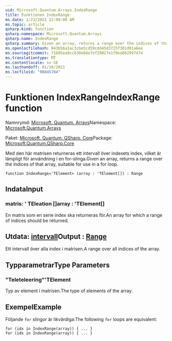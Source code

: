 ```yaml
---
uid: Microsoft.Quantum.Arrays.IndexRange
title: Funktionen IndexRange
ms.date: 1/23/2021 12:00:00 AM
ms.topic: article
qsharp.kind: function
qsharp.namespace: Microsoft.Quantum.Arrays
qsharp.name: IndexRange
qsharp.summary: Given an array, returns a range over the indices of that array, suitable for use in a for loop.
ms.openlocfilehash: 043b56a1ac3cbe5cd59cdd45d3725f301d81a6ee
ms.sourcegitcommit: 71605ea9cc630e84e7ef29027e1f0ea06299747e
ms.translationtype: MT
ms.contentlocale: sv-SE
ms.lasthandoff: 01/26/2021
ms.locfileid: "98845784"
---
```

# <a name="indexrange-function"></a><span data-ttu-id="58b23-102">Funktionen IndexRange</span><span class="sxs-lookup"><span data-stu-id="58b23-102">IndexRange function</span></span>

<span data-ttu-id="58b23-103">Namnrymd: [Microsoft. Quantum. Arrays](xref:Microsoft.Quantum.Arrays)</span><span class="sxs-lookup"><span data-stu-id="58b23-103">Namespace: [Microsoft.Quantum.Arrays](xref:Microsoft.Quantum.Arrays)</span></span>

<span data-ttu-id="58b23-104">Paket: [Microsoft. Quantum. QSharp. Core](https://nuget.org/packages/Microsoft.Quantum.QSharp.Core)</span><span class="sxs-lookup"><span data-stu-id="58b23-104">Package: [Microsoft.Quantum.QSharp.Core](https://nuget.org/packages/Microsoft.Quantum.QSharp.Core)</span></span>


<span data-ttu-id="58b23-105">Med den här matrisen returneras ett intervall över indexets index, vilket är lämpligt för användning i en for-slinga.</span><span class="sxs-lookup"><span data-stu-id="58b23-105">Given an array, returns a range over the indices of that array, suitable for use in a for loop.</span></span>

```qsharp
function IndexRange<'TElement> (array : 'TElement[]) : Range
```


## <a name="input"></a><span data-ttu-id="58b23-106">Indata</span><span class="sxs-lookup"><span data-stu-id="58b23-106">Input</span></span>

### <a name="array--telement"></a><span data-ttu-id="58b23-107">matris: ' TEleation []</span><span class="sxs-lookup"><span data-stu-id="58b23-107">array : 'TElement[]</span></span>

<span data-ttu-id="58b23-108">En matris som en serie index ska returneras för.</span><span class="sxs-lookup"><span data-stu-id="58b23-108">An array for which a range of indices should be returned.</span></span>



## <a name="output--range"></a><span data-ttu-id="58b23-109">Utdata: [intervall](xref:microsoft.quantum.lang-ref.range)</span><span class="sxs-lookup"><span data-stu-id="58b23-109">Output : [Range](xref:microsoft.quantum.lang-ref.range)</span></span>

<span data-ttu-id="58b23-110">Ett intervall över alla index i matrisen.</span><span class="sxs-lookup"><span data-stu-id="58b23-110">A range over all indices of the array.</span></span>

## <a name="type-parameters"></a><span data-ttu-id="58b23-111">Typparametrar</span><span class="sxs-lookup"><span data-stu-id="58b23-111">Type Parameters</span></span>

### <a name="telement"></a><span data-ttu-id="58b23-112">"Teleteleering"</span><span class="sxs-lookup"><span data-stu-id="58b23-112">'TElement</span></span>

<span data-ttu-id="58b23-113">Typ av element i matrisen.</span><span class="sxs-lookup"><span data-stu-id="58b23-113">The type of elements of the array.</span></span>

## <a name="example"></a><span data-ttu-id="58b23-114">Exempel</span><span class="sxs-lookup"><span data-stu-id="58b23-114">Example</span></span>

<span data-ttu-id="58b23-115">Följande `for` slingor är likvärdiga:</span><span class="sxs-lookup"><span data-stu-id="58b23-115">The following `for` loops are equivalent:</span></span>

```qsharp
for (idx in IndexRange(array)) { ... }
for (idx in IndexRange(array)) { ... }
```